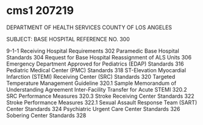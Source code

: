 # cms1 207219

DEPARTMENT OF HEALTH SERVICES 
COUNTY OF LOS ANGELES 
 
SUBJECT: BASE HOSPITAL     REFERENCE NO. 300 
 
 
 
 
9-1-1 Receiving Hospital Requirements 302 
Paramedic Base Hospital Standards 304 
Request for Base Hospital Reassignment of ALS Units 306 
Emergency Department Approved for Pediatrics (EDAP) Standards 316 
Pediatric Medical Center (PMC) Standards 318 
ST-Elevation Myocardial Infarction (STEMI) Receiving Center (SRC) 
Standards 
320 
Targeted Temperature Management Guideline 320.1 
Sample Memorandum of Understanding Agreement Inter-Facility 
Transfer for Acute STEMI 
320.2 
SRC Performance Measures 320.3 
Stroke Receiving Center Standards 322 
Stroke Performance Measures 322.1 
Sexual Assault Response Team (SART) Center Standards 324 
Psychiatric Urgent Care Center Standards 326 
Sobering Center Standards 328
